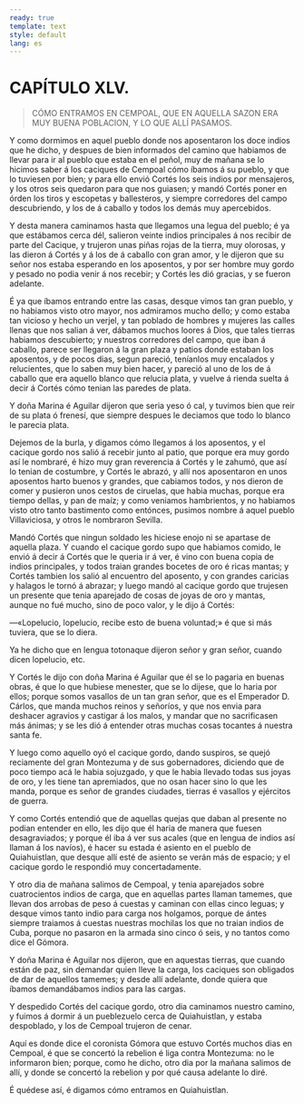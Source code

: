```yaml
---
ready: true
template: text
style: default
lang: es
---
```


# CAPÍTULO XLV.

> CÓMO ENTRAMOS EN CEMPOAL, QUE EN AQUELLA SAZON ERA MUY BUENA POBLACION,
> Y LO QUE ALLÍ PASAMOS.


Y como dormimos en aquel pueblo donde nos aposentaron los doce indios
que he dicho, y despues de bien informados del camino que habiamos
de llevar para ir al pueblo que estaba en el peñol, muy de mañana se
lo hicimos saber á los caciques de Cempoal cómo íbamos á su pueblo, y
que lo tuviesen por bien; y para ello envió Cortés los seis indios por
mensajeros, y los otros seis quedaron para que nos guiasen; y mandó
Cortés poner en órden los tiros y escopetas y ballesteros, y siempre
corredores del campo descubriendo, y los de á caballo y todos los demás
muy apercebidos.

Y desta manera caminamos hasta que llegamos una legua del pueblo; é
ya que estábamos cerca dél, salieron veinte indios principales á nos
recibir de parte del Cacique, y trujeron unas piñas rojas de la tierra,
muy olorosas, y las dieron á Cortés y á los de á caballo con gran amor,
y le dijeron que su señor nos estaba esperando en los aposentos, y por
ser hombre muy gordo y pesado no podia venir á nos recebir; y Cortés
les dió gracias, y se fueron adelante.

É ya que íbamos entrando entre las casas, desque vimos tan gran
pueblo, y no habiamos visto otro mayor, nos admiramos mucho dello; y
como estaba tan vicioso y hecho un verjel, y tan poblado de hombres y
mujeres las calles llenas que nos salian á ver, dábamos muchos loores á
Dios, que tales tierras habiamos descubierto; y nuestros corredores del
campo, que iban á caballo, parece ser llegaron á la gran plaza y patios
donde estaban los aposentos, y de pocos dias, segun pareció, teníanlos
muy encalados y relucientes, que lo saben muy bien hacer, y pareció
al uno de los de á caballo que era aquello blanco que relucia plata,
y vuelve á rienda suelta á decir á Cortés cómo tenian las paredes de
plata.

Y doña Marina é Aguilar dijeron que seria yeso ó cal, y tuvimos bien
que reir de su plata ó frenesí, que siempre despues le deciamos que
todo lo blanco le parecia plata.

Dejemos de la burla, y digamos cómo llegamos á los aposentos, y el
cacique gordo nos salió á recebir junto al patio, que porque era
muy gordo así le nombraré, é hizo muy gran reverencia á Cortés y le
zahumó, que así lo tenian de costumbre, y Cortés le abrazó, y allí nos
aposentaron en unos aposentos harto buenos y grandes, que cabiamos
todos, y nos dieron de comer y pusieron unos cestos de ciruelas, que
habia muchas, porque era tiempo dellas, y pan de maíz; y como veniamos
hambrientos, y no habiamos visto otro tanto bastimento como entónces,
pusimos nombre á aquel pueblo Villaviciosa, y otros le nombraron
Sevilla.

Mandó Cortés que ningun soldado les hiciese enojo ni se apartase de
aquella plaza. Y cuando el cacique gordo supo que habiamos comido,
le envió á decir á Cortés que le queria ir á ver, é vino con buena
copia de indios principales, y todos traian grandes bocetes de oro é
ricas mantas; y Cortés tambien los salió al encuentro del aposento, y
con grandes caricias y halagos le tornó á abrazar; y luego mandó al
cacique gordo que trujesen un presente que tenia aparejado de cosas de
joyas de oro y mantas, aunque no fué mucho, sino de poco valor, y le
dijo á Cortés:

—«Lopelucio, lopelucio, recibe esto de buena voluntad;» é que si más
tuviera, que se lo diera.

Ya he dicho que en lengua totonaque dijeron señor y gran señor, cuando
dicen lopelucio, etc.

Y Cortés le dijo con doña Marina é Aguilar que él se lo pagaria en
buenas obras, é que lo que hubiese menester, que se lo dijese, que lo
haria por ellos; porque somos vasallos de un tan gran señor, que es
el Emperador D. Cárlos, que manda muchos reinos y señoríos, y que nos
envia para deshacer agravios y castigar á los malos, y mandar que no
sacrificasen más ánimas; y se les dió á entender otras muchas cosas
tocantes á nuestra santa fe.

Y luego como aquello oyó el cacique gordo, dando suspiros, se quejó
reciamente del gran Montezuma y de sus gobernadores, diciendo que de
poco tiempo acá le habia sojuzgado, y que le habia llevado todas sus
joyas de oro, y les tiene tan apremiados, que no osan hacer sino lo que
les manda, porque es señor de grandes ciudades, tierras é vasallos y
ejércitos de guerra.

Y como Cortés entendió que de aquellas quejas que daban al presente no
podian entender en ello, les dijo que él haria de manera que fuesen
desagraviados; y porque él iba á ver sus acales (que en lengua de
indios así llaman á los navíos), é hacer su estada é asiento en el
pueblo de Quiahuistlan, que desque allí esté de asiento se verán más
de espacio; y el cacique gordo le respondió muy concertadamente.

Y otro dia de mañana salimos de Cempoal, y tenia aparejados sobre
cuatrocientos indios de carga, que en aquellas partes llaman tamemes,
que llevan dos arrobas de peso á cuestas y caminan con ellas cinco
leguas; y desque vimos tanto indio para carga nos holgamos, porque de
ántes siempre traiamos á cuestas nuestras mochilas los que no traian
indios de Cuba, porque no pasaron en la armada sino cinco ó seis, y no
tantos como dice el Gómora.

Y doña Marina é Aguilar nos dijeron, que en aquestas tierras, que
cuando están de paz, sin demandar quien lleve la carga, los caciques
son obligados de dar de aquellos tamemes; y desde allí adelante, donde
quiera que íbamos demandábamos indios para las cargas.

Y despedido Cortés del cacique gordo, otro dia caminamos nuestro
camino, y fuimos á dormir á un pueblezuelo cerca de Quiahuistlan, y
estaba despoblado, y los de Cempoal trujeron de cenar.

Aquí es donde dice el coronista Gómora que estuvo Cortés muchos dias en
Cempoal, é que se concertó la rebelion é liga contra Montezuma: no le
informaron bien; porque, como he dicho, otro dia por la mañana salimos
de allí, y donde se concertó la rebelion y por qué causa adelante lo
diré.

É quédese así, é digamos cómo entramos en Quiahuistlan.
